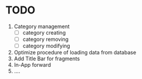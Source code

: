 # TODO

1. Category management
   * [ ] category creating
   * [ ] category removing
   * [ ] category modifying
2. Optimize procedure of loading data from database
3. Add Title Bar for fragments
4. In-App forward
5. ....
